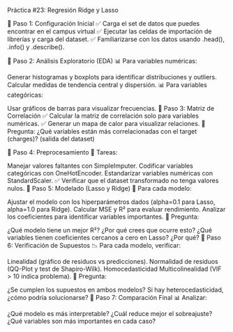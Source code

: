 Práctica #23: Regresión Ridge y Lasso

🔹 Paso 1: Configuración Inicial
✅ Carga el set de datos que puedes encontrar en el campus virtual ✅ Ejecutar las celdas de importación de librerías y carga del dataset.
✅ Familiarizarse con los datos usando .head(), .info() y .describe().

🔹 Paso 2: Análisis Exploratorio (EDA)
📊 Para variables numéricas:

Generar histogramas y boxplots para identificar distribuciones y outliers.
Calcular medidas de tendencia central y dispersión.
📊 Para variables categóricas:

Usar gráficos de barras para visualizar frecuencias.
🔹 Paso 3: Matriz de Correlación
✅ Calcular la matriz de correlación solo para variables numéricas.
✅ Generar un mapa de calor para visualizar relaciones.
📌 Pregunta: ¿Qué variables están más correlacionadas con el target (charges)? (salida del dataset)

🔹 Paso 4: Preprocesamiento
🔧 Tareas:

Manejar valores faltantes con SimpleImputer.
Codificar variables categóricas con OneHotEncoder.
Estandarizar variables numéricas con StandardScaler.
✅ Verificar que el dataset transformado no tenga valores nulos.
🔹 Paso 5: Modelado (Lasso y Ridge)
🎯 Para cada modelo:

Ajustar el modelo con los hiperparámetros dados (alpha=0.1 para Lasso, alpha=1.0 para Ridge).
Calcular MSE y R² para evaluar rendimiento.
Analizar los coeficientes para identificar variables importantes.
📌 Pregunta:

¿Qué modelo tiene un mejor R²? ¿Por qué crees que ocurre esto?
¿Qué variables tienen coeficientes cercanos a cero en Lasso? ¿Por qué?
🔹 Paso 6: Verificación de Supuestos
📉 Para cada modelo, verificar:

Linealidad (gráfico de residuos vs predicciones).
Normalidad de residuos (QQ-Plot y test de Shapiro-Wilk).
Homocedasticidad
Multicolinealidad (VIF > 10 indica problema).
📌 Pregunta:

¿Se cumplen los supuestos en ambos modelos?
Si hay heterocedasticidad, ¿cómo podría solucionarse?
🔹 Paso 7: Comparación Final
📊 Analizar:

¿Qué modelo es más interpretable?
¿Cuál reduce mejor el sobreajuste?
¿Qué variables son más importantes en cada caso?
